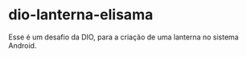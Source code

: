 # dio-lanterna-elisama
 Esse é um desafio da DIO, para a criação de uma lanterna no sistema Android.
